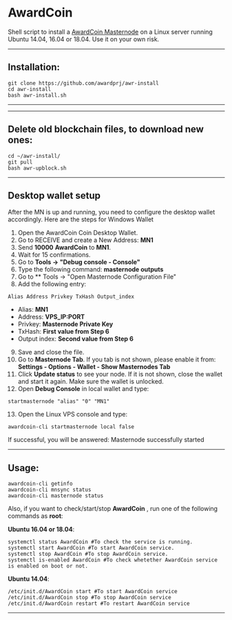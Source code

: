 # AwardCoin
Shell script to install a [AwardCoin Masternode](http://www.awardcoin.org/) on a Linux server running Ubuntu 14.04, 16.04 or 18.04. Use it on your own risk.

***
## Installation:
```
git clone https://github.com/awardprj/awr-install
cd awr-install
bash awr-install.sh
```
***
***
## Delete old blockchain files, to download new ones:
```
cd ~/awr-install/
git pull
bash awr-upblock.sh
```
***

## Desktop wallet setup

After the MN is up and running, you need to configure the desktop wallet accordingly. Here are the steps for Windows Wallet
1. Open the AwardCoin Coin Desktop Wallet.
2. Go to RECEIVE and create a New Address: **MN1**
3. Send **10000** **AwardCoin** to **MN1**.
4. Wait for 15 confirmations.
5. Go to **Tools -> "Debug console - Console"**
6. Type the following command: **masternode outputs**
7. Go to  ** Tools -> "Open Masternode Configuration File"
8. Add the following entry:
```
Alias Address Privkey TxHash Output_index
```
* Alias: **MN1**
* Address: **VPS_IP:PORT**
* Privkey: **Masternode Private Key**
* TxHash: **First value from Step 6**
* Output index:  **Second value from Step 6**
9. Save and close the file.
10. Go to **Masternode Tab**. If you tab is not shown, please enable it from: **Settings - Options - Wallet - Show Masternodes Tab**
11. Click **Update status** to see your node. If it is not shown, close the wallet and start it again. Make sure the wallet is unlocked.
12. Open **Debug Console** in local wallet and type:
```
startmasternode "alias" "0" "MN1"
```
13. Open the Linux VPS console and type:
```
awardcoin-cli startmasternode local false
```
If successful, you will be answered:
Masternode successfully started
***

## Usage:
```
awardcoin-cli getinfo
awardcoin-cli mnsync status
awardcoin-cli masternode status
```
Also, if you want to check/start/stop **AwardCoin** , run one of the following commands as **root**:

**Ubuntu 16.04 or 18.04**:
```
systemctl status AwardCoin #To check the service is running.
systemctl start AwardCoin #To start AwardCoin service.
systemctl stop AwardCoin #To stop AwardCoin service.
systemctl is-enabled AwardCoin #To check whetether AwardCoin service is enabled on boot or not.
```
**Ubuntu 14.04**:  
```
/etc/init.d/AwardCoin start #To start AwardCoin service
/etc/init.d/AwardCoin stop #To stop AwardCoin service
/etc/init.d/AwardCoin restart #To restart AwardCoin service
```
***
